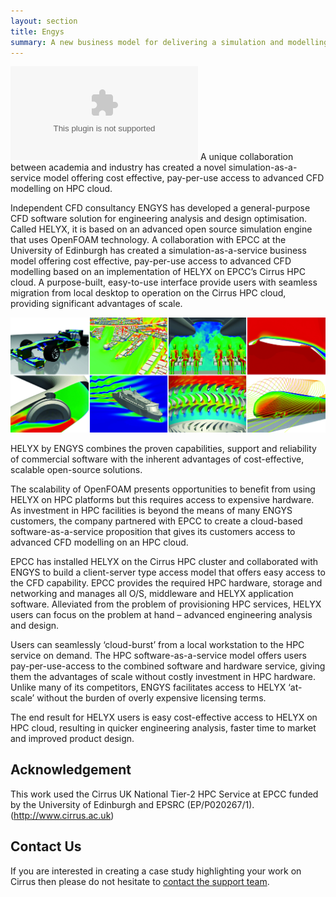 ```yaml
---
layout: section
title: Engys
summary: A new business model for delivering a simulation and modelling service on HPC cloud 
---
```

![Engys Logo](engys_logo.ai)
A unique collaboration between academia and industry has created a novel simulation-as-a-service model 
offering cost effective, pay-per-use access to advanced CFD modelling on HPC cloud.    
 
Independent CFD consultancy ENGYS has developed a general-purpose CFD software solution for engineering analysis 
and design optimisation. Called HELYX, it is based on an advanced open source simulation engine that uses OpenFOAM 
technology. A collaboration with EPCC at the University of Edinburgh has created a simulation-as-a-service business 
model offering cost effective, pay-per-use access to advanced CFD modelling based on an implementation of HELYX on EPCC’s 
Cirrus HPC cloud. A purpose-built, easy-to-use interface provide users with seamless migration from local desktop to 
operation on the Cirrus HPC cloud, providing significant advantages of scale.  

![Engys Applications](ENGYS_app_panel.jpg)

HELYX by ENGYS combines the proven capabilities, support and reliability of commercial software with the inherent advantages of cost-effective, scalable open-source solutions. 

The scalability of OpenFOAM presents opportunities to benefit from using HELYX on HPC platforms but this requires access to expensive hardware. As investment in HPC facilities is beyond the means of many ENGYS customers, the company partnered with EPCC to create a cloud-based software-as-a-service proposition that gives its customers access to advanced CFD modelling on an HPC cloud.  

EPCC has installed HELYX on the Cirrus HPC cluster and collaborated with ENGYS to build a client-server type access model that offers easy access to the CFD capability. EPCC provides the required HPC hardware, storage and networking and manages all O/S, middleware and HELYX application software. Alleviated from the problem of provisioning HPC services, HELYX users can focus on the problem at hand – advanced engineering analysis and design. 

Users can seamlessly ‘cloud-burst’ from a local workstation to the HPC service on demand. The HPC software-as-a-service model offers users pay-per-use-access to the combined software and hardware service, giving them the advantages of scale without costly investment in HPC hardware. Unlike many of its competitors, ENGYS facilitates access to HELYX ‘at-scale’ without the burden of overly expensive licensing terms.  

The end result for HELYX users is easy cost-effective access to HELYX on HPC cloud, resulting in quicker engineering analysis, faster time to market and improved product design.  

## Acknowledgement

This work used the Cirrus UK National Tier-2 HPC Service at EPCC funded by the University of Edinburgh and EPSRC (EP/P020267/1). (http://www.cirrus.ac.uk)  

## Contact Us

If you are interested in creating a case study highlighting your work on Cirrus then please do not hesitate to
[contact the support team](../support/).
